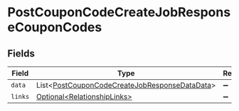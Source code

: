 # PostCouponCodeCreateJobResponseCouponCodes


## Fields

| Field                                                                                                                | Type                                                                                                                 | Required                                                                                                             | Description                                                                                                          |
| -------------------------------------------------------------------------------------------------------------------- | -------------------------------------------------------------------------------------------------------------------- | -------------------------------------------------------------------------------------------------------------------- | -------------------------------------------------------------------------------------------------------------------- |
| `data`                                                                                                               | List\<[PostCouponCodeCreateJobResponseDataData](../../models/components/PostCouponCodeCreateJobResponseDataData.md)> | :heavy_minus_sign:                                                                                                   | N/A                                                                                                                  |
| `links`                                                                                                              | [Optional\<RelationshipLinks>](../../models/components/RelationshipLinks.md)                                         | :heavy_minus_sign:                                                                                                   | N/A                                                                                                                  |